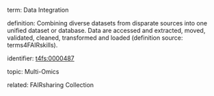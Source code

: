 term: Data Integration

definition: Combining diverse datasets from disparate sources into one unified dataset or database. Data are accessed and extracted, moved, validated, cleaned, transformed and loaded (definition source: terms4FAIRskills).

identifier: [t4fs:0000487](https://bioregistry.io/t4fs:0000487)

topic: Multi-Omics

related: FAIRsharing Collection